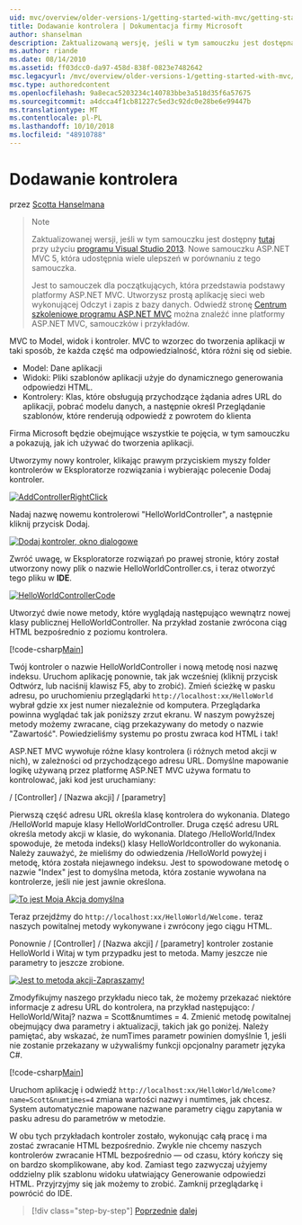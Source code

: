 ```yaml
---
uid: mvc/overview/older-versions-1/getting-started-with-mvc/getting-started-with-mvc-part2
title: Dodawanie kontrolera | Dokumentacja firmy Microsoft
author: shanselman
description: Zaktualizowaną wersję, jeśli w tym samouczku jest dostępna w tym miejscu za pomocą programu Visual Studio 2013. Nowe samouczku ASP.NET MVC 5, która udostępnia wiele ulepszeń w porównaniu z t...
ms.author: riande
ms.date: 08/14/2010
ms.assetid: ff03dcc0-da97-458d-838f-0823e7482642
msc.legacyurl: /mvc/overview/older-versions-1/getting-started-with-mvc/getting-started-with-mvc-part2
msc.type: authoredcontent
ms.openlocfilehash: 9a8ecac5203234c140783bbe3a518d35f6a57675
ms.sourcegitcommit: a4dcca4f1cb81227c5ed3c92dc0e28be6e99447b
ms.translationtype: MT
ms.contentlocale: pl-PL
ms.lasthandoff: 10/10/2018
ms.locfileid: "48910788"
---
```

<a name="adding-a-controller"></a>Dodawanie kontrolera
====================
przez [Scotta Hanselmana](https://github.com/shanselman)

> > [!NOTE]
> > Zaktualizowanej wersji, jeśli w tym samouczku jest dostępny [tutaj](../../getting-started/introduction/getting-started.md) przy użyciu [programu Visual Studio 2013](https://my.visualstudio.com/Downloads?q=visual%20studio%202013). Nowe samouczku ASP.NET MVC 5, która udostępnia wiele ulepszeń w porównaniu z tego samouczka.
>
>
> Jest to samouczek dla początkujących, która przedstawia podstawy platformy ASP.NET MVC. Utworzysz prostą aplikację sieci web wykonującej Odczyt i zapis z bazy danych. Odwiedź stronę [Centrum szkoleniowe programu ASP.NET MVC](../../../index.md) można znaleźć inne platformy ASP.NET MVC, samouczków i przykładów.


MVC to Model, widok i kontroler. MVC to wzorzec do tworzenia aplikacji w taki sposób, że każda część ma odpowiedzialność, która różni się od siebie.

- Model: Dane aplikacji
- Widoki: Pliki szablonów aplikacji użyje do dynamicznego generowania odpowiedzi HTML.
- Kontrolery: Klas, które obsługują przychodzące żądania adres URL do aplikacji, pobrać modelu danych, a następnie określ Przeglądanie szablonów, które renderują odpowiedź z powrotem do klienta

Firma Microsoft będzie obejmujące wszystkie te pojęcia, w tym samouczku a pokazują, jak ich używać do tworzenia aplikacji.

Utworzymy nowy kontroler, klikając prawym przyciskiem myszy folder kontrolerów w Eksploratorze rozwiązania i wybierając polecenie Dodaj kontroler.

[![AddControllerRightClick](getting-started-with-mvc-part2/_static/image2.png)](getting-started-with-mvc-part2/_static/image1.png)

Nadaj nazwę nowemu kontrolerowi "HelloWorldController", a następnie kliknij przycisk Dodaj.

[![Dodaj kontroler, okno dialogowe](getting-started-with-mvc-part2/_static/image4.png)](getting-started-with-mvc-part2/_static/image3.png)

Zwróć uwagę, w Eksploratorze rozwiązań po prawej stronie, który został utworzony nowy plik o nazwie HelloWorldController.cs, i teraz otworzyć tego pliku w **IDE**.

[![HelloWorldControllerCode](getting-started-with-mvc-part2/_static/image6.png)](getting-started-with-mvc-part2/_static/image5.png)

Utworzyć dwie nowe metody, które wyglądają następująco wewnątrz nowej klasy publicznej HelloWorldController. Na przykład zostanie zwrócona ciąg HTML bezpośrednio z poziomu kontrolera.

[!code-csharp[Main](getting-started-with-mvc-part2/samples/sample1.cs)]

Twój kontroler o nazwie HelloWorldController i nową metodę nosi nazwę indeksu. Uruchom aplikację ponownie, tak jak wcześniej (kliknij przycisk Odtwórz, lub naciśnij klawisz F5, aby to zrobić). Zmień ścieżkę w pasku adresu, po uruchomieniu przeglądarki `http://localhost:xx/HelloWorld` wybrał gdzie xx jest numer niezależnie od komputera. Przeglądarka powinna wyglądać tak jak poniższy zrzut ekranu. W naszym powyższej metody możemy zwracane, ciąg przekazywany do metody o nazwie "Zawartość". Powiedzieliśmy systemu po prostu zwraca kod HTML i tak!

ASP.NET MVC wywołuje różne klasy kontrolera (i różnych metod akcji w nich), w zależności od przychodzącego adresu URL. Domyślne mapowanie logikę używaną przez platformę ASP.NET MVC używa formatu to kontrolować, jaki kod jest uruchamiany:

/ [Controller] / [Nazwa akcji] / [parametry]

Pierwszą część adresu URL określa klasę kontrolera do wykonania. Dlatego /HelloWorld mapuje klasy HelloWorldController. Druga część adresu URL określa metody akcji w klasie, do wykonania. Dlatego /HelloWorld/Index spowoduje, że metoda indeks() klasy HelloWorldcontroller do wykonania. Należy zauważyć, że mieliśmy do odwiedzenia /HelloWorld powyżej i metodę, która została niejawnego indeksu. Jest to spowodowane metodę o nazwie "Index" jest to domyślna metoda, która zostanie wywołana na kontrolerze, jeśli nie jest jawnie określona.

[![To jest Moja Akcja domyślna](getting-started-with-mvc-part2/_static/image8.png)](getting-started-with-mvc-part2/_static/image7.png)

Teraz przejdźmy do `http://localhost:xx/HelloWorld/Welcome.` teraz naszych powitalnej metody wykonywane i zwrócony jego ciągu HTML.

Ponownie / [Controller] / [Nazwa akcji] / [parametry] kontroler zostanie HelloWorld i Witaj w tym przypadku jest to metoda. Mamy jeszcze nie parametry to jeszcze zrobione.

[![Jest to metoda akcji-Zapraszamy!](getting-started-with-mvc-part2/_static/image10.png)](getting-started-with-mvc-part2/_static/image9.png)

Zmodyfikujmy naszego przykładu nieco tak, że możemy przekazać niektóre informacje z adresu URL do kontrolera, na przykład następująco: / HelloWorld/Witaj? nazwa = Scott&amp;numtimes = 4. Zmienić metodę powitalnej obejmujący dwa parametry i aktualizacji, takich jak go poniżej. Należy pamiętać, aby wskazać, że numTimes parametr powinien domyślnie 1, jeśli nie zostanie przekazany w używaliśmy funkcji opcjonalny parametr języka C#.

[!code-csharp[Main](getting-started-with-mvc-part2/samples/sample2.cs)]

Uruchom aplikację i odwiedź `http://localhost:xx/HelloWorld/Welcome?name=Scott&numtimes=4` zmiana wartości nazwy i numtimes, jak chcesz. System automatycznie mapowane nazwane parametry ciągu zapytania w pasku adresu do parametrów w metodzie.

W obu tych przykładach kontroler zostało, wykonując całą pracę i ma zostać zwracanie HTML bezpośrednio. Zwykle nie chcemy naszych kontrolerów zwracanie HTML bezpośrednio — od czasu, który kończy się on bardzo skomplikowane, aby kod. Zamiast tego zazwyczaj użyjemy oddzielny plik szablonu widoku ułatwiający Generowanie odpowiedzi HTML. Przyjrzyjmy się jak możemy to zrobić. Zamknij przeglądarkę i powrócić do IDE.

> [!div class="step-by-step"]
> [Poprzednie](getting-started-with-mvc-part1.md)
> [dalej](getting-started-with-mvc-part3.md)
